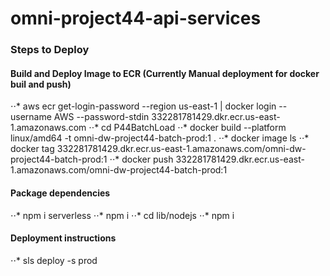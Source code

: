# omni-project44-api-services

### Steps to Deploy
#### Build and Deploy Image to ECR (Currently Manual deployment for docker buil and push)
⋅⋅* aws ecr get-login-password --region us-east-1 | docker login --username AWS --password-stdin 332281781429.dkr.ecr.us-east-1.amazonaws.com
⋅⋅* cd P44BatchLoad
⋅⋅* docker build --platform linux/amd64 -t omni-dw-project44-batch-prod:1 .
⋅⋅* docker image ls
⋅⋅* docker tag <image-id> 332281781429.dkr.ecr.us-east-1.amazonaws.com/omni-dw-project44-batch-prod:1
⋅⋅* docker push 332281781429.dkr.ecr.us-east-1.amazonaws.com/omni-dw-project44-batch-prod:1


#### Package dependencies 
⋅⋅* npm i serverless
⋅⋅* npm i
⋅⋅* cd lib/nodejs
⋅⋅* npm i

#### Deployment instructions 
⋅⋅* sls deploy -s prod
